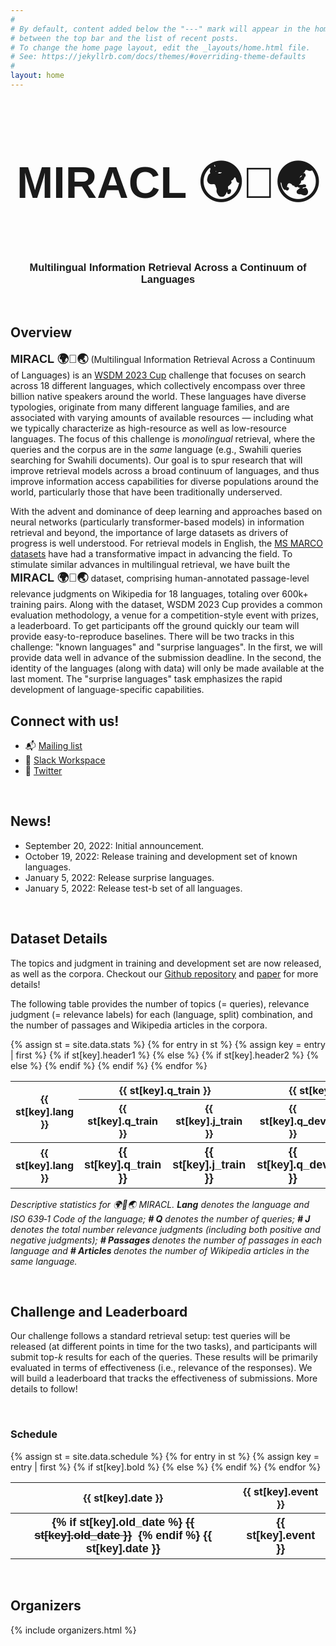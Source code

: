 ```yaml
---
#
# By default, content added below the "---" mark will appear in the home page
# between the top bar and the list of recent posts.
# To change the home page layout, edit the _layouts/home.html file.
# See: https://jekyllrb.com/docs/themes/#overriding-theme-defaults
#
layout: home
---
```

<div style="font-family: 'Source Sans Pro', sans-serif; background: url('/images/banner_no_text.png') no-repeat; background-size: cover; user-select: none;">
    <center>
        <h2 style="font-size: 70px" class="blackpar_title" > MIRACL 🌍🙌🌏 </h2>
        <h3 class="blackpar_title">Multilingual Information Retrieval Across a Continuum of Languages</h3>
    </center>
</div>
<br>
<h2 class="blackpar_title" id="overview">Overview</h2>
<p>
<b style="font-family: 'Source Sans Pro', sans-serif; font-size: 18px"> MIRACL 🌍🙌🌏</b> (Multilingual Information Retrieval Across a Continuum of Languages) is an <a href="https://www.wsdm-conference.org/2023/program/wsdm-cup">WSDM 2023 Cup</a> challenge that focuses on search across 18 different languages, which collectively encompass over three billion native speakers around the world.
These languages have diverse typologies, originate from many different language families, and are associated with varying amounts of available resources &mdash; including what we typically characterize as high-resource as well as low-resource languages.
The focus of this challenge is <i>monolingual</i> retrieval, where the queries and the corpus are in the <i>same</i> language (e.g., Swahili queries searching for Swahili documents).
Our goal is to spur research that will improve retrieval models across a broad continuum of languages, and thus improve information access capabilities for diverse populations around the world, particularly those that have been traditionally underserved.
</p>
<p>
With the advent and dominance of deep learning and approaches based on neural networks (particularly transformer-based models) in information retrieval and beyond, the importance of large datasets as drivers of progress is well understood.
For retrieval models in English, the <a href="https://microsoft.github.io/msmarco/">MS MARCO datasets</a> have had a transformative impact in advancing the field.
To stimulate similar advances in multilingual retrieval, we have built the <b style="font-family: 'Source Sans Pro', sans-serif; font-size: 18px"> MIRACL 🌍🙌🌏</b> dataset, comprising human-annotated passage-level relevance judgments on Wikipedia for 18 languages, totaling over 600k+ training pairs.
Along with the dataset, WSDM 2023 Cup provides a common evaluation methodology, a venue for a competition-style event with prizes, a leaderboard.
To get participants off the ground quickly our team will provide easy-to-reproduce baselines.
There will be two tracks in this challenge: "known languages" and "surprise languages".
In the first, we will provide data well in advance of the submission deadline.
In the second, the identity of the languages (along with data) will only be made available at the last moment.
The "surprise languages" task emphasizes the rapid development of language-specific capabilities.
</p>

<p>
<h2 class="blackpar_title" id="connect">Connect with us!</h2>
<ul>
<li>📬 <a href="https://forms.gle/aCbjRQ9CPeXViWcaA">Mailing list</a></li> 
<li> 💬 <a href="https://join.slack.com/t/miraclgroup/shared_invite/zt-1ph43qw40-gvoQI~jc_g2EPb_EgCF4Dg">Slack Workspace</a></li> 
<li> 📣 <a href="https://twitter.com/project_miracl?s=21&t=Qf9LrVerhhN1hsXs1gdWhw">Twitter</a></li> 
</ul>
</p>
<br>

<h2 class="blackpar_title" id="news">News!</h2>

<ul>
  <li>September 20, 2022: Initial announcement.</li>
  <li>October 19, 2022: Release training and development set of known languages.</li>
  <li>January 5, 2022: Release surprise languages.</li>
  <li>January 5, 2022: Release test-b set of all languages. </li>
</ul>
<br>
<h2 class="blackpar_title" id="data">Dataset Details</h2>
<p>
The topics and judgment in training and development set are now released, as well as the corpora.
Checkout our <a href="https://github.com/project-miracl/miracl">Github repository</a> and <a href="https://arxiv.org/abs/2210.09984">paper</a> for more details!
</p>

<p>
The following table provides the number of topics (= queries), relevance judgment (= relevance labels) for each (language, split) combination, and the number of passages and Wikipedia articles in the corpora.
</p>
<table>
  {% assign st = site.data.stats %}
          {% for entry in st %}
              {% assign key = entry | first %}
              {% if st[key].header1 %}
                <tr>
                  <th rowspan="2"><b>{{ st[key].lang }}</b></th>
                  <th colspan="2"><b>{{ st[key].q_train }}</b></th>
                  <th colspan="2"><b>{{ st[key].q_dev }}</b></th>
                  <th colspan="2"><b>{{ st[key].q_test_a}}</b></th>
                  <th colspan="2"><b>{{ st[key].q_test_b }}</b></th>
                  <th rowspan="2"><b>{{ st[key].n_passage }}</b></th>
                  <th rowspan="2"><b>{{ st[key].n_article }}</b></th>
                </tr>
              {% else %}
                {% if st[key].header2 %}
                  <tr>
                    <th><b>{{ st[key].q_train }}</b></th>
                    <th><b>{{ st[key].j_train }}</b></th>
                    <th><b>{{ st[key].q_dev }}</b></th>
                    <th><b>{{ st[key].j_dev }}</b></th>
                    <th><b>{{ st[key].q_test_a}}</b></th>
                    <th><b>{{ st[key].j_test_a }}</b></th>
                    <th><b>{{ st[key].q_test_b }}</b></th>
                    <th><b>{{ st[key].j_test_b }}</b></th>
                  </tr>
                {% else %}
                  <tr>
                    <th><b>{{ st[key].lang }}</b></th>
                    <th style="font-family: 'Source Sans Pro', sans-serif; font-size: 18px">{{ st[key].q_train }}</th>
                    <th style="font-family: 'Source Sans Pro', sans-serif; font-size: 18px">{{ st[key].j_train }}</th>
                    <th style="font-family: 'Source Sans Pro', sans-serif; font-size: 18px">{{ st[key].q_dev }}</th>
                    <th style="font-family: 'Source Sans Pro', sans-serif; font-size: 18px">{{ st[key].j_dev }}</th>
                    <th style="font-family: 'Source Sans Pro', sans-serif; font-size: 18px">{{ st[key].q_test_a }}</th>
                    <th style="font-family: 'Source Sans Pro', sans-serif; font-size: 18px">{{ st[key].j_test_a }}</th>
                    <th style="font-family: 'Source Sans Pro', sans-serif; font-size: 18px">{{ st[key].q_test_b }}</th>
                    <th style="font-family: 'Source Sans Pro', sans-serif; font-size: 18px">{{ st[key].j_test_b }}</th>
                    <th style="font-family: 'Source Sans Pro', sans-serif; font-size: 18px">{{ st[key].n_passage }}</th>
                    <th style="font-family: 'Source Sans Pro', sans-serif; font-size: 18px">{{ st[key].n_article }}</th>
                  </tr>
                {% endif %}
              {% endif %}
          {% endfor %}
</table>
<p><i>
	Descriptive statistics for 🌍🙌🌏 MIRACL. <b>Lang</b> denotes the language and ISO 639‑1 Code of the language; <b># Q</b> denotes the number of queries; <b># J</b> denotes the total number relevance judgments (including both positive and negative judgments); <b># Passages </b> denotes the number of passages in each language and <b> # Articles </b> denotes the number of Wikipedia articles in the same language.
</i></p>
<br/>
<h2 class="blackpar_title" id="leaderboard">Challenge and Leaderboard</h2>
<p>
Our challenge follows a standard retrieval setup: test queries will be released (at different points in time for the two tasks), and participants will submit top-<i>k</i> results for each of the queries.
These results will be primarily evaluated in terms of effectiveness (i.e., relevance of the responses).
We will build a leaderboard that tracks the effectiveness of submissions.
More details to follow!
</p>
<br>
<h3 class="blackpar_title" id="schedule">Schedule</h3>
<table>
  {% assign st = site.data.schedule %}
          {% for entry in st %}
              {% assign key = entry | first %}
              {% if st[key].bold %}
                <tr>
                  <th><b>{{ st[key].date }}</b></th>
                  <th><b>{{ st[key].event }}</b></th>
                </tr>
              {% else %}
                <tr>
                  <th style="font-family: 'Source Sans Pro', sans-serif; font-size: 18px">
			{% if st[key].old_date %}
			  <s>{{ st[key].old_date }}</s>&nbsp;
			{% endif %}
			{{ st[key].date }}
		  </th>
                  <th style="font-family: 'Source Sans Pro', sans-serif; font-size: 18px">{{ st[key].event }}</th>
                </tr>
              {% endif %}
          {% endfor %}
</table>
<br/>
<h2 class="blackpar_title" id="organizers">Organizers</h2>
<div class="row_perso">
    <p>
        {% include organizers.html %}
    </p>
</div>
